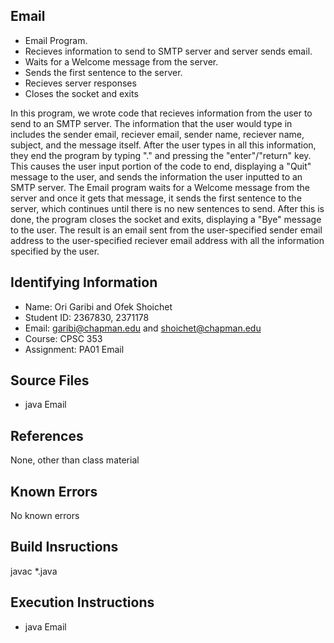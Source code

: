 ## Email

*  Email Program.
*  Recieves information to send to SMTP server and server sends email.
*  Waits for a Welcome message from the server.
*  Sends the first sentence to the server.
*  Recieves server responses
*  Closes the socket and exits

In this program, we wrote code that recieves information from the user to send to an SMTP server. The information that the user would type in includes the sender email, reciever email, sender name, reciever name, subject, and the message itself. After the user types in all this information, they end the program by typing "." and pressing the "enter"/"return" key. This causes the user input portion of the code to end, displaying a "Quit" message to the user, and sends the information the user inputted to an SMTP server. The Email program waits for a Welcome message from the server and once it gets that message, it sends the first sentence to the server, which continues until there is no new sentences to send. After this is done, the program closes the socket and exits, displaying a "Bye" message to the user. The result is an email sent from the user-specified sender email address to the user-specified reciever email address with all the information specified by the user.

## Identifying Information

* Name: Ori Garibi and Ofek Shoichet
* Student ID: 2367830, 2371178
* Email: garibi@chapman.edu and shoichet@chapman.edu
* Course: CPSC 353
* Assignment: PA01 Email

## Source Files
* java Email

## References
None, other than class material

## Known Errors
No known errors

## Build Insructions
javac *.java

## Execution Instructions
* java Email

